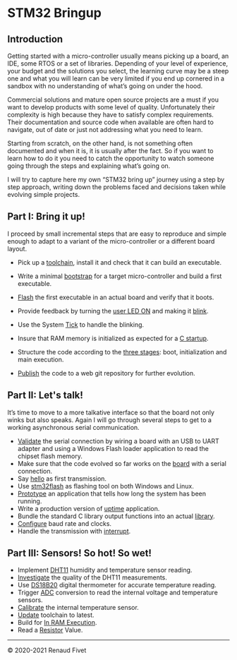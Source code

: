 # STM32 Bringup

## Introduction
Getting started with a micro-controller usually means picking up a board,
an IDE, some RTOS or a set of libraries. Depending of your level of experience,
your budget and the solutions you select, the learning curve may be a steep
one and what you will learn can be very limited if you end up cornered in a
sandbox with no understanding of what’s going on under the hood.

Commercial solutions and mature open source projects are a must if you want to
develop products with some level of quality. Unfortunately their complexity is
high because they have to satisfy complex requirements. Their documentation
and source code when available are often hard to navigate, out of date or just
not addressing what you need to learn.

Starting from scratch, on the other hand, is not something often documented and
when it is, it is usually after the fact. So if you want to learn how to do it
you need to catch the opportunity to watch someone going through the steps and
explaining what’s going on.

I will try to capture here my own “STM32 bring up” journey using a step by step
approach, writing down the problems faced and decisions taken while evolving
simple projects.

## Part I: Bring it up!
I proceed by small incremental steps that are easy to reproduce and simple
enough to adapt to a variant of the micro-controller or a different board
layout.

- Pick up a [toolchain](11_toolchain), install it and check that it can
build an executable.

- Write a minimal [bootstrap](12_bootstrap) for a target
micro-controller and build a first executable.

- [Flash](13_flash) the first executable in an actual board and verify
that it boots.

- Provide feedback by turning the [user LED ON](14_ledon) and making it
[blink](15_blink).

- Use the System [Tick](16_ledtick) to handle the blinking.

- Insure that RAM memory is initialized as expected for a [C
startup](17_cstartup).

- Structure the code according to the [three stages](18_3stages): boot,
initialization and main execution.

- [Publish](https://warehouse.motd.org/?page_id=433) the code to a web
git repository for further evolution.

## Part II: Let's talk!
It’s time to move to a more talkative interface so that the board not only
winks but also speaks. Again I will go through several steps to get to a
working asynchronous serial communication.

- [Validate](https://warehouse.motd.org/?page_id=484) the serial connection by
wiring a board with an USB to UART adapter and using a Windows Flash loader
application to read the chipset flash memory.
- Make sure that the code evolved so far works on the
[board](https://warehouse.motd.org/?page_id=514) with a serial connection.
- Say [hello](https://warehouse.motd.org/?page_id=546) as first transmission.
- Use [stm32flash](https://warehouse.motd.org/?page_id=578) as flashing tool
on both Windows and Linux.
- [Prototype](https://warehouse.motd.org/?page_id=612) an application that
tells how long the system has been running.
- Write a production version of
[uptime](https://warehouse.motd.org/?page_id=657) application.
- Bundle the standard C library output functions into an actual
[library](https://warehouse.motd.org/?page_id=696).
- [Configure](https://warehouse.motd.org/?page_id=725) baud rate and clocks.
- Handle the transmission with
[interrupt](https://warehouse.motd.org/?page_id=763).

## Part III: Sensors! So hot! So wet!
- Implement [DHT11](https://warehouse.motd.org/?page_id=798) humidity and
temperature sensor reading.
- [Investigate](https://warehouse.motd.org/?page_id=849) the quality of the
DHT11 measurements.
- Use [DS18B20](https://warehouse.motd.org/?page_id=908) digital thermometer
for accurate temperature reading.
- Trigger [ADC](https://warehouse.motd.org/?page_id=946) conversion to read the
internal voltage and temperature sensors.
- [Calibrate](https://warehouse.motd.org/?page_id=1035) the internal
temperature sensor.
- [Update](https://warehouse.motd.org/?page_id=1180) toolchain to latest.
- Build for [In RAM Execution](https://warehouse.motd.org/?page_id=1295).
- Read a [Resistor](https://warehouse.motd.org/?page_id=1421) Value.

___
© 2020-2021 Renaud Fivet
